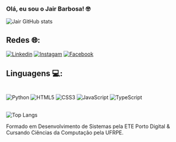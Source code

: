 ### Olá, eu sou o Jair Barbosa! 🤓
![Jair GitHub stats](https://github-readme-stats.vercel.app/api?username=devbarbosantana&show_icons=true&theme=tokyonight)

## Redes 🌐:

[![Linkedin](https://img.shields.io/badge/LinkedIn-0077B5?style=for-the-badge&logo=linkedin&logoColor=white)](www.linkedin.com/in/jair-barbosa-santana-a17006227)
[![Instagam](https://img.shields.io/badge/Instagram-E4405F?style=for-the-badge&logo=instagram&logoColor=white)](https://www.instagram.com/jairbarbosantana/)
[![Facebook](https://img.shields.io/badge/Facebook-1877F2?style=for-the-badge&logo=facebook&logoColor=white)](https://www.facebook.com/jair.barbosasantana/)

## Linguagens 💻:

<div style="display: inline_block"><br/>
  <img align="center" alt="Python" src="https://img.shields.io/badge/Python-14354C?style=for-the-badge&logo=python&logoColor=white" />
  <img align="center" alt="HTML5" src="https://img.shields.io/badge/HTML5-E34F26?style=for-the-badge&logo=html5&logoColor=white" />
  <img align="center" alt="CSS3" src="https://img.shields.io/badge/CSS3-1572B6?style=for-the-badge&logo=css3&logoColor=white" />
  <img align="center" alt="JavaScript" src="https://img.shields.io/badge/JavaScript-323330?style=for-the-badge&logo=javascript&logoColor=F7DF1E" />
  <img align="center" alt="TypeScript" src="https://img.shields.io/badge/TypeScript-007ACC?style=for-the-badge&logo=typescript&logoColor=white" />
</div><br/>

![Top Langs](https://github-readme-stats.vercel.app/api/top-langs/?username=devbarbosantana&layout=compact)

Formado em Desenvolvimento de Sistemas pela ETE Porto Digital & Cursando Ciências da Computação pela UFRPE.
